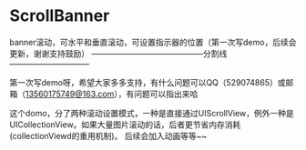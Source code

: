 # ScrollBanner
banner滚动，可水平和垂直滚动，可设置指示器的位置（第一次写demo，后续会更新，谢谢支持鼓励）
——————————————分割线——————————


第一次写demo呀，希望大家多多支持，有什么问题可以QQ（529074865）或邮箱（13560175749@163.com），有问题可以指出来哈


这个domo，分了两种滚动设置模式，一种是直接通过UIScrollView，例外一种是UICollectionView。如果大量图片滚动的话，后者更节省内存消耗(collectionViewd的重用机制)。
后续会加入动画等等~~
